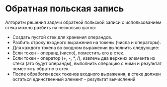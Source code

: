 # Обратная польская запись

Алгоритм решения задачи обратной польской записи с использованием стека можно разбить на несколько шагов:

- Создать пустой стек для хранения операндов.
- Разбить строку входного выражения на токены (числа и операторы).
- Для каждого токена во входном выражении выполнить следующее:
- Если токен - операнд (число), поместить его в стек.
- Если токен - оператор (+, -, *, /), извлечь два верхних элемента из стека (это будут операнды), выполнить операцию с ними и результат поместить обратно в стек.
- После обработки всех токенов входного выражения, в стеке должен остаться единственный элемент - результат вычислений.